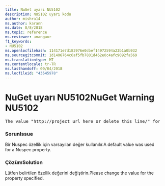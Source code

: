 ```yaml
---
title: NuGet uyarı NU5102
description: NU5102 uyarı kodu
author: mishra14
ms.author: karann
ms.date: 8/8/2018
ms.topic: reference
ms.reviewer: anangaur
f1_keywords:
- NU5102
ms.openlocfilehash: 114171e7d182976e0dbef14972594a23b1a0b932
ms.sourcegitcommit: 1d1406764c6af5fb7801d462e0c4afc9092fa569
ms.translationtype: MT
ms.contentlocale: tr-TR
ms.lasthandoff: 09/04/2018
ms.locfileid: "43545978"
---
```

# <a name="nuget-warning-nu5102"></a><span data-ttu-id="faedc-103">NuGet uyarı NU5102</span><span class="sxs-lookup"><span data-stu-id="faedc-103">NuGet Warning NU5102</span></span>
<pre>The value "http://project_url_here_or_delete_this_line/" for ProjectUrl is a sample value and should be removed. Replace it with an appropriate value or remove it and rebuild your package.</pre>

### <a name="issue"></a><span data-ttu-id="faedc-104">Sorun</span><span class="sxs-lookup"><span data-stu-id="faedc-104">Issue</span></span>

<span data-ttu-id="faedc-105">Bir Nuspec özellik için varsayılan değer kullanılır.</span><span class="sxs-lookup"><span data-stu-id="faedc-105">A default value was used for a Nuspec property.</span></span>


### <a name="solution"></a><span data-ttu-id="faedc-106">Çözüm</span><span class="sxs-lookup"><span data-stu-id="faedc-106">Solution</span></span>

<span data-ttu-id="faedc-107">Lütfen belirtilen özellik değerini değiştirin.</span><span class="sxs-lookup"><span data-stu-id="faedc-107">Please change the value for the property specified.</span></span>

